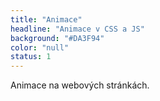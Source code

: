 ```yaml
---
title: "Animace"
headline: "Animace v CSS a JS"
background: "#DA3F94"
color: "null"
status: 1
---
```


<p>Animace na webových stránkách.